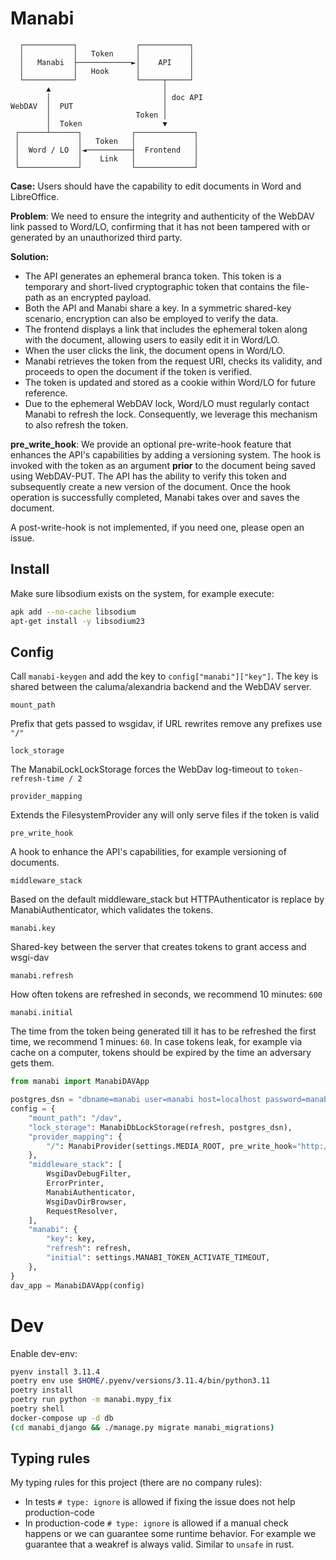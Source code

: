 # Manabi

```
  ┌───────────┐             ┌───────────┐
  │           │   Token     │           │
  │   Manabi  ├────────────►│    API    │
  │           │   Hook      │           │
  └───────────┘             └─────┬─────┘
        ▲                         │
        │                         │ doc API
WebDAV  │  PUT                    │
        │                   Token │
        │  Token                  ▼
 ┌──────┴──────┐           ┌─────────────┐
 │             │   Token   │             │
 │  Word / LO  │◄──────────┤  Frontend   │
 │             │    Link   │             │
 └─────────────┘           └─────────────┘
```

**Case:** Users should have the capability to edit documents in Word and
LibreOffice.

**Problem**: We need to ensure the integrity and authenticity of the WebDAV link
passed to Word/LO, confirming that it has not been tampered with or generated by
an unauthorized third party.

**Solution:**
- The API generates an ephemeral branca token. This token is a temporary and
  short-lived cryptographic token that contains the file-path as an encrypted
  payload.
- Both the API and Manabi share a key. In a symmetric shared-key scenario,
  encryption can also be employed to verify the data.
- The frontend displays a link that includes the ephemeral token along with
  the document, allowing users to easily edit it in Word/LO.
- When the user clicks the link, the document opens in Word/LO.
- Manabi retrieves the token from the request URI, checks its validity, and
  proceeds to open the document if the token is verified.
- The token is updated and stored as a cookie within Word/LO for future reference.
- Due to the ephemeral WebDAV lock, Word/LO must regularly contact Manabi to
  refresh the lock. Consequently, we leverage this mechanism to also refresh the
  token.

**pre_write_hook**: We provide an optional pre-write-hook feature that enhances
the API's capabilities by adding a versioning system. The hook is invoked with
the token as an argument **prior** to the document being saved using WebDAV-PUT.
The API has the ability to verify this token and subsequently create a new
version of the document. Once the hook operation is successfully completed,
Manabi takes over and saves the document.

A post-write-hook is not implemented, if you need one, please open an issue.

## Install

Make sure libsodium exists on the system, for example execute:

```bash
apk add --no-cache libsodium
apt-get install -y libsodium23
```

## Config

Call `manabi-keygen` and add the key to `config["manabi"]["key"]`. The key is
shared between the caluma/alexandria backend and the WebDAV server.

`mount_path`

Prefix that gets passed to wsgidav, if URL rewrites remove any prefixes use `"/"`

`lock_storage`

The ManabiLockLockStorage forces the WebDav log-timeout to `token-refresh-time / 2`

`provider_mapping`

Extends the FilesystemProvider any will only serve files if the token is valid

`pre_write_hook`

A hook to enhance the API's capabilities, for example versioning of documents.

`middleware_stack`

Based on the default middleware_stack but HTTPAuthenticator is replace by
ManabiAuthenticator, which validates the tokens.

`manabi.key`

Shared-key between the server that creates tokens to grant access and wsgi-dav

`manabi.refresh`

How often tokens are refreshed in seconds, we recommend 10 minutes: `600`

`manabi.initial`

The time from the token being generated till it has to be refreshed the first
time, we recommend 1 minues: `60`. In case tokens leak, for example via cache on
a computer, tokens should be expired by the time an adversary gets them.

```python
from manabi import ManabiDAVApp

postgres_dsn = "dbname=manabi user=manabi host=localhost password=manabi"
config = {
    "mount_path": "/dav",
    "lock_storage": ManabiDbLockStorage(refresh, postgres_dsn),
    "provider_mapping": {
        "/": ManabiProvider(settings.MEDIA_ROOT, pre_write_hook="http://127.0.0.1/hook"),
    },
    "middleware_stack": [
        WsgiDavDebugFilter,
        ErrorPrinter,
        ManabiAuthenticator,
        WsgiDavDirBrowser,
        RequestResolver,
    ],
    "manabi": {
        "key": key,
        "refresh": refresh,
        "initial": settings.MANABI_TOKEN_ACTIVATE_TIMEOUT,
    },
}
dav_app = ManabiDAVApp(config)
```

# Dev

Enable dev-env:

```bash
pyenv install 3.11.4
poetry env use $HOME/.pyenv/versions/3.11.4/bin/python3.11
poetry install
poetry run python -m manabi.mypy_fix
poetry shell
docker-compose up -d db
(cd manabi_django && ./manage.py migrate manabi_migrations)
```

## Typing rules

My typing rules for this project (there are no company rules):

- In tests `# type: ignore` is allowed if fixing the issue does not help production-code
- In production-code `# type: ignore` is allowed if a manual check happens or
  we can guarantee some runtime behavior. For example we guarantee that a
  weakref is always valid. Similar to `unsafe` in rust.
